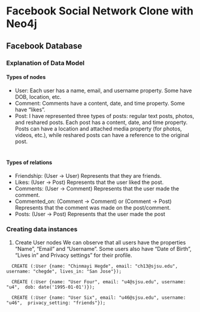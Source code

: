 # Facebook Social Network Clone with Neo4j

## Facebook Database
### Explanation of Data Model

#### Types of nodes
- User: Each user has a name, email, and username property. Some have DOB, location, etc.
- Comment: Comments have a content, date, and time property. Some have “likes”.
- Post: I have represented three types of posts: regular text posts, photos, and reshared posts. Each post has a content, date, and time property. Posts can have a location and attached media property (for photos, videos, etc.), while reshared posts can have a reference to the original post.

#

#### Types of relations
- Friendship: (User -> User) Represents that they are friends.
- Likes: (User -> Post) Represents that the user liked the post.
- Comments: (User -> Comment) Represents that the user made the comment.
- Commented_on: (Comment -> Comment) or (Comment -> Post) Represents that the comment was made on the post/comment.
- Posts: (User -> Post) Represents that the user made the post

### Creating data instances
1. Create User nodes
We can observe that all users have the properties “Name”, “Email” and “Username”. Some users also have “Date of Birth”, “Lives in” and Privacy settings” for their profile.
```
  CREATE (:User {name: "Chinmayi Hegde", email: "ch13@sjsu.edu", username: "chegde", lives_in: "San Jose"});
```

```
  CREATE (:User {name: "User Four", email: "u4@sjsu.edu", username: "u4",  dob: date('1995-01-01')});
```

```
  CREATE (:User {name: "User Six", email: "u46@sjsu.edu", username: "u46",  privacy_setting: "friends"});
```

